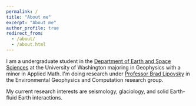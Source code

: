 ```yaml
---
permalink: /
title: "About me"
excerpt: "About me"
author_profile: true
redirect_from: 
  - /about/
  - /about.html
---
```


I am a undergraduate student in the [Department of Earth and Space Sciences](https://www.ess.washington.edu/) at the University of Washington majoring in Geophysics with a minor in Applied Math. I'm doing research under [Professor Brad Lipovsky](https://bradlipovsky.github.io/) in the Environmental Geophysics and Computation research group.

My current research interests are seismology, glaciology, and solid Earth-fluid Earth interactions.

